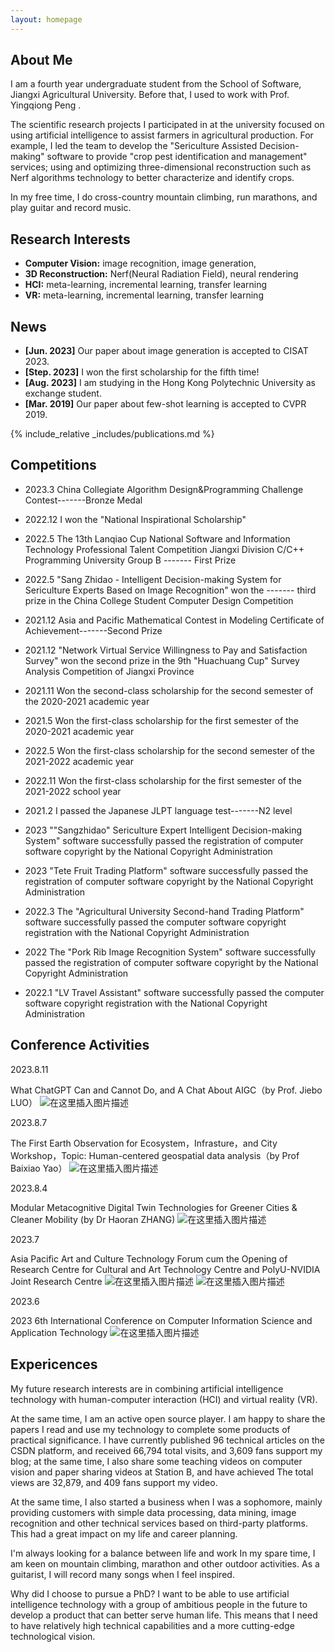 ```yaml
---
layout: homepage
---
```


## About Me

I am a fourth year undergraduate student from the School of Software, Jiangxi Agricultural University. Before that, I used to work with Prof.  Yingqiong Peng .

The scientific research projects I participated in at the university focused on using artificial intelligence to assist farmers in agricultural production. For example, I led the team to develop the "Sericulture Assisted Decision-making" software to provide "crop pest identification and management" services; using and optimizing three-dimensional reconstruction such as Nerf algorithms technology to better characterize and identify crops.

In my free time, I do cross-country mountain climbing, run marathons, and play guitar and record music.

## Research Interests

- **Computer Vision:** image recognition, image generation, 
- **3D Reconstruction:** Nerf(Neural Radiation Field), neural rendering
- **HCI:** meta-learning, incremental learning, transfer learning
-  **VR:** meta-learning, incremental learning, transfer learning

## News

- **[Jun. 2023]** Our paper about image generation is accepted to CISAT 2023.
- **[Step. 2023]** I won the first scholarship for the fifth time!
- **[Aug. 2023]** I am studying in the Hong Kong Polytechnic University as exchange student.
- **[Mar. 2019]** Our paper about few-shot learning is accepted to CVPR 2019.


{% include_relative _includes/publications.md %}




## Competitions
- 2023.3 China Collegiate Algorithm Design&Programming Challenge Contest-------Bronze Medal

- 2022.12 I won the "National Inspirational Scholarship"

- 2022.5 The 13th Lanqiao Cup National Software and Information Technology Professional Talent Competition Jiangxi Division C/C++ Programming University Group B ------- First Prize

- 2022.5 "Sang Zhidao - Intelligent Decision-making System for Sericulture Experts Based on Image Recognition" won the ------- third prize in the China College Student Computer Design Competition

- 2021.12 Asia and Pacific Mathematical Contest in Modeling Certificate of Achievement-------Second Prize

- 2021.12 "Network Virtual Service Willingness to Pay and Satisfaction Survey" won the second prize in the 9th "Huachuang Cup" Survey Analysis Competition of Jiangxi Province

- 2021.11 Won the second-class scholarship for the second semester of the 2020-2021 academic year
- 2021.5 Won the first-class scholarship for the first semester of the 2020-2021 academic year

- 2022.5 Won the first-class scholarship for the second semester of the 2021-2022 academic year
- 2022.11 Won the first-class scholarship for the first semester of the 2021-2022 school year

- 2021.2 I passed the Japanese JLPT language test-------N2 level

- 2023 ""Sangzhidao" Sericulture Expert Intelligent Decision-making System" software successfully passed the registration of computer software copyright by the National Copyright Administration

- 2023 "Tete Fruit Trading Platform" software successfully passed the registration of computer software copyright by the National Copyright Administration

- 2022.3 The "Agricultural University Second-hand Trading Platform" software successfully passed the computer software copyright registration with the National Copyright Administration

- 2022 The "Pork Rib Image Recognition System" software successfully passed the registration of computer software copyright by the National Copyright Administration

- 2022.1 "LV Travel Assistant" software successfully passed the computer software copyright registration with the National Copyright Administration


## Conference Activities

2023.8.11

What ChatGPT Can and Cannot Do, and A Chat About AIGC（by Prof. Jiebo LUO）
![在这里插入图片描述](https://github.com/QinghongShao-sqh/qinghong-shao/blob/main/assets/img/1.jpg)

2023.8.7

The First Earth Observation for Ecosystem，Infrasture，and City Workshop，Topic: Human-centered geospatial data analysis（by Prof Baixiao Yao）
![在这里插入图片描述](https://github.com/QinghongShao-sqh/qinghong-shao/blob/main/assets/img/2.jpg)

2023.8.4

Modular Metacognitive Digital Twin Technologies for Greener Cities & Cleaner Mobility (by Dr Haoran ZHANG)
![在这里插入图片描述](https://github.com/QinghongShao-sqh/qinghong-shao/blob/main/assets/img/3.jpg)


2023.7

Asia Pacific Art and Culture Technology Forum cum the Opening of Research Centre for Cultural and Art Technology Centre and PolyU-NVIDIA Joint Research Centre
![在这里插入图片描述](https://github.com/QinghongShao-sqh/qinghong-shao/blob/main/assets/img/4.jpg)
![在这里插入图片描述](https://github.com/QinghongShao-sqh/qinghong-shao/blob/main/assets/img/4.5.jpg)


2023.6

2023 6th International Conference on Computer Information Science and Application Technology 
![在这里插入图片描述](https://github.com/QinghongShao-sqh/qinghong-shao/blob/main/assets/img/5.png)








## Expericences
My future research interests are in combining artificial intelligence technology with human-computer interaction (HCI) and virtual reality (VR).

At the same time, I am an active open source player. I am happy to share the papers I read and use my technology to complete some products of practical significance. I have currently published 96 technical articles on the CSDN platform, and received 66,794 total visits, and 3,609 fans support my blog; at the same time, I also share some teaching videos on computer vision and paper sharing videos at Station B, and have achieved The total views are 32,879, and 409 fans support my video.

At the same time, I also started a business when I was a sophomore, mainly providing customers with simple data processing, data mining, image recognition and other technical services based on third-party platforms. This had a great impact on my life and career planning.

I'm always looking for a balance between life and work
In my spare time, I am keen on mountain climbing, marathon and other outdoor activities.
As a guitarist, I will record many songs when I feel inspired.

Why did I choose to pursue a PhD?
I want to be able to use artificial intelligence technology with a group of ambitious people in the future to develop a product that can better serve human life. This means that I need to have relatively high technical capabilities and a more cutting-edge technological vision.


